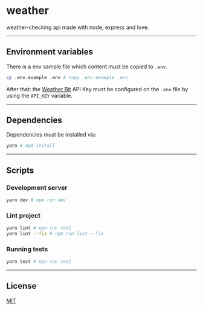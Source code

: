 # weather

weather-checking api made with node, express and love.

* * *

## Environment variables

There is a env sample file which content must be copied to `.env`.

```bash
cp .env.example .env # copy .env.example .env
```

After that: the [Weather Bit](https://www.weatherbit.io/api) API Key must be configured on the `.env` file by using the `API_KEY` variable.

* * *

## Dependencies

Dependencies must be installed via:

```bash
yarn # npm install
```

* * *

## Scripts

### Development server

```bash
yarn dev # npm run dev
```

### Lint project

```bash
yarn lint # npn run test
yarn lint --fix # npm run lint --fix
```

### Running tests

```bash
yarn test # npn run test
```

* * *

## License

[MIT](LICENSE)
